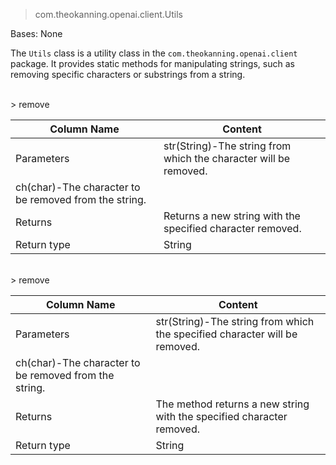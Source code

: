 
> com.theokanning.openai.client.Utils

Bases: None

The `Utils` class is a utility class in the `com.theokanning.openai.client` package. It provides static methods for manipulating strings, such as removing specific characters or substrings from a string.



<br>
> remove

| Column Name | Content |
|-----------------|-----------------|
| Parameters   | str(String)-The string from which the character will be removed.
ch(char)-The character to be removed from the string. |
| Returns   | Returns a new string with the specified character removed. |
| Return type   | String |

<br>
> remove

| Column Name | Content |
|-----------------|-----------------|
| Parameters   | str(String)-The string from which the specified character will be removed.
ch(char)-The character to be removed from the string. |
| Returns   | The method returns a new string with the specified character removed. |
| Return type   | String |
